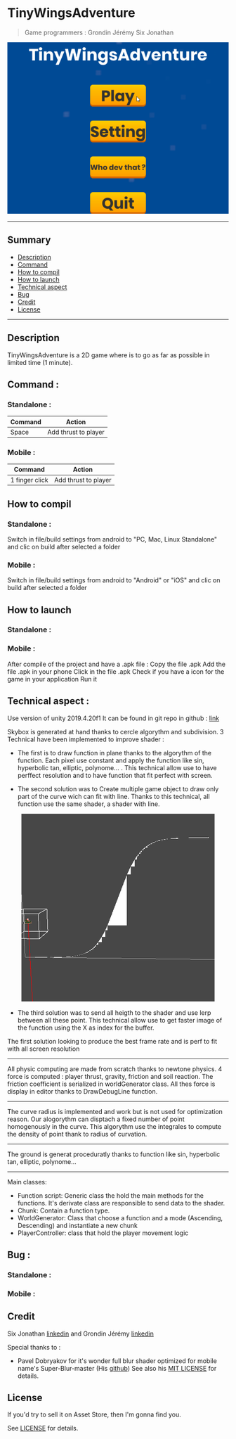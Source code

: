 # TinyWingsAdventure

> Game programmers :
> Grondin Jérémy
> Six Jonathan

<div style="text-align:center">
    <img src="ScreenShoot/demo.gif"/>
</div>

-------------
## Summary
- [Description](##Description "Goto description part")
- [Command](##Command "Goto command part")
- [How to compil](##How-to-compil "Goto compil part")
- [How to launch](##How-to-launch "Goto launch part")
- [Technical aspect](##Technical-aspect "Goto Technical aspect part")
- [Bug](##Bug "Goto bug part")
- [Credit](##Credit "Goto credit part")
- [License](##License "Goto license part")

-----------

## Description
TinyWingsAdventure is a 2D game where is to go as far as possible in limited time (1 minute).

## Command :
### Standalone :
Command       | Action
------------- | -------------
Space         | Add thrust to player
### Mobile :
Command             | Action
-------------       | -------------
1 finger click      | Add thrust to player

## How to compil
### Standalone :
Switch in file/build settings from android to "PC, Mac, Linux Standalone" and clic on build after selected a folder

### Mobile :
Switch in file/build settings from android to "Android" or "iOS" and clic on build after selected a folder

## How to launch
### Standalone :

### Mobile :
After compile of the project and have a .apk file :
Copy the file .apk
Add the file .apk in your phone 
Click in the file .apk
Check if you have a icon for the game in your application
Run it

## Technical aspect :
Use version of unity 2019.4.20f1
It can be found in git repo in github : [link](https://github.com/Renardjojo/TinyWings)

Skybox is generated at hand thanks to cercle algorythm and subdivision.
3 Technical have been implemented to improve shader : 
- The first is to draw function in plane thanks to the algorythm of the function. Each pixel use constant and apply the function like sin, hyperbolic tan, elliptic, polynome... . This technical allow use to have perffect resolution and to have function that fit perfect with screen.

- The second solution was to Create multiple game object to draw only part of the curve wich can fit with line. Thanks to this technical, all function use the same shader, a shader with line.

<div style="text-align:center">
    <img src="ScreenShoot/t2.png"/>
</div>

- The third solution was to send all heigth to the shader and use lerp between all these point. This technical allow use to get faster image of the function using the X as index for the buffer.

The first solution looking to produce the best frame rate and is perf to fit with all screen resolution

--------

All physic computing are made from scratch thanks to newtone physics. 4 force is computed : player thrust, gravity, friction and soil reaction. The friction coefficient is serialized in worldGenerator class. All thes force is display in editor thanks to DrawDebugLine function.

---------

The curve radius is implemented and work but is not used for optimization reason. Our alogorythm can disptach a fixed number of point homogenously in the curve. This algorythm use the integrales to compute the density of point thank to radius of curvation.

--------- 

The ground is generat proceduratly thanks to function like sin, hyperbolic tan, elliptic, polynome...

---------

Main classes:
- Function script: Generic class the hold the main methods for the functions. It's derivate class are responsible to send data to the shader.
- Chunk: Contain a function type.
- WorldGenerator: Class that choose a function and a mode (Ascending, Descending) and instantiate a new chunk
- PlayerController: class that hold the player movement logic


## Bug :
### Standalone :

### Mobile :


## Credit
Six Jonathan [linkedin](https://www.linkedin.com/in/jonathan-six-4553611a9/) and Grondin Jérémy [linkedin](https://www.linkedin.com/in/j%C3%A9r%C3%A9my-grondin-349269b2/)

Special thanks to :
- Pavel Dobryakov for it's wonder full blur shader optimized for mobile name's Super-Blur-master (His [github](https://github.com/PavelDoGreat/Super-Blur/blob/master/LICENSE))
See also his [MIT LICENSE](Assets/Super-Blur-master/Super-Blur-master/LICENSE) for details.

## License
If you'd try to sell it on Asset Store, then I'm gonna find you.

See [LICENSE](LICENSE) for details.
